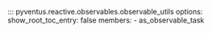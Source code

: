::: pyventus.reactive.observables.observable_utils
	options:
        show_root_toc_entry: false
		members:
			- as_observable_task